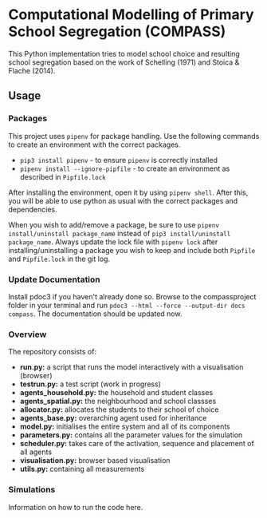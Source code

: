 # Computational Modelling of Primary School Segregation (COMPASS)
This Python implementation tries to model school choice and resulting school segregation based on the work of Schelling (1971) and Stoica & Flache (2014).


## Usage
### Packages
This project uses `pipenv` for package handling. Use the following commands to create an environment with the correct packages.

* `pip3 install pipenv` - to ensure `pipenv` is correctly installed
* `pipenv install --ignore-pipfile` - to create an environment as described in `Pipfile.lock`

After installing the environment, open it by using `pipenv shell`. After this, you will be able to use python as usual with the correct packages and dependencies.

When you wish to add/remove a package, be sure to use `pipenv install/uninstall package_name` instead of `pip3 install/uninstall package_name`. Always update the lock file with `pipenv lock` after installing/uninstalling a package you wish to keep and include both `Pipfile` and `Pipfile.lock` in the git log.

### Update Documentation
Install pdoc3 if you haven't already done so. Browse to the compassproject folder in your terminal and run `pdoc3 --html --force --output-dir docs compass`. The documentation should be updated now.

### Overview
The repository consists of:
* **run.py:** a script that runs the model interactively with a visualisation (browser)
* **testrun.py:** a test script (work in progress)
* **agents_household.py:** the household and student classes
* **agents_spatial.py:** the neighbourhood and school classses
* **allocator.py:** allocates the students to their school of choice
* **agents_base.py:** overarching agent used for inheritance
* **model.py:** initialises the entire system and all of its components
* **parameters.py:** contains all the parameter values for the simulation
* **scheduler.py:** takes care of the activation, sequence and placement of all agents
* **visualisation.py:** browser based visualisation
* **utils.py:** containing all measurements

### Simulations
Information on how to run the code here.
